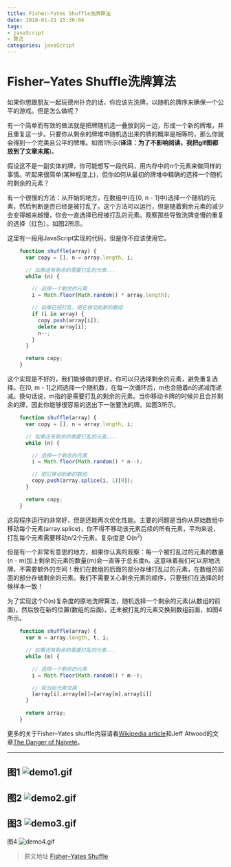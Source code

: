 ```yaml
---
title: Fisher–Yates Shuffle洗牌算法
date: 2018-01-21 15:36:04
tags: 
- javaScript 
- 算法
categories: javaScript
---
```

# Fisher–Yates Shuffle洗牌算法
如果你想跟朋友一起玩德州扑克的话，你应该先洗牌，以随机的牌序来确保一个公平的游戏。但是怎么做呢？

有一个简单而有效的做法就是把牌随机选一叠放到另一边，形成一个新的牌堆，并且重复这一步。只要你从剩余的牌堆中随机选出来的牌的概率是相等的，那么你就会得到一个完美且公平的牌堆。如图1所示(**译注：为了不影响阅读，我把gif图都放到了文章末尾**)。

假设这不是一副实体的牌，你可能想写一段代码，用内存中的n个元素来做同样的事情。听起来很简单(某种程度上)，但你如何从最初的牌堆中精确的选择一个随机的剩余的元素？
<!---more--->
有一个很慢的方法：从开始的地方，在数组中(在[0, n - 1]中)选择一个随机的元素，然后判断是否已经是被打乱了。这个方法可以运行，但是随着剩余元素的减少会变得越来越慢，你会一直选择已经被打乱的元素。观察那些导致洗牌变慢的重复的选择（红色）。如图2所示。

这里有一段用JavaScript实现的代码，但是你不应该使用它。

```js
    function shuffle(array) {
      var copy = [], n = array.length, i;

      // 如果还有剩余的需要打乱的元素...
      while (n) {

        // 选择一个剩余的元素
        i = Math.floor(Math.random() * array.length);

        // 如果已经打乱，把它移动到新的数组
        if (i in array) {
          copy.push(array[i]);
          delete array[i];
          n--;
        }
      }

      return copy;
    }
```

这个实现是不好的，我们能够做的更好。你可以只选择剩余的元素，避免重复选择。在[0, m - 1]之间选择一个随机数，在每一次循环后，m也会随着n的递减而递减。换句话说，m指的是需要打乱的剩余的元素。当你移动卡牌的时候并且合并剩余的牌，因此你能够很容易的选出下一张要洗的牌。如图3所示。

```js
    function shuffle(array) {
      var copy = [], n = array.length, i;

      // 如果还有剩余的需要打乱的元素...
      while (n) {

        // 选择一个剩余的元素
        i = Math.floor(Math.random() * n--);

        // 把它移动到新的数组
        copy.push(array.splice(i, 1)[0]);
      }

      return copy;
    }
```

这段程序运行的非常好，但是还能再次优化性能。主要的问题是当你从原始数组中移动每个元素(array.splice)，你不得不移动该元素后续的所有元素，平均来说，打乱每个元素需要移动n/2个元素。复杂度是 O(n<sup>2</sup>)

但是有一个非常有意思的地方，如果你认真的观察：每一个被打乱过的元素的数量(n - m)加上剩余的元素的数量(m)会一直等于总长度n。这意味着我们可以原地洗牌，不需要额外的空间！我们在数组的后面的部分存储打乱过的元素，在数组的前面的部分存储剩余的元素。我们不需要关心剩余元素的顺序，只要我们在选择的时候样本一致！

为了实现这个O(n)复杂度的原地洗牌算法，随机选择一个剩余的元素(从数组的前面)，然后放在新的位置(数组的后面)，还未被打乱的元素交换到数组前面，如图4所示。

``` js
    function shuffle(array) {
      var m = array.length, t, i;

      // 如果还有剩余的需要打乱的元素...
      while (m) {

        // 选择一个剩余的元素
        i = Math.floor(Math.random() * m--);

        // 和当前元素交换
        [array[i],array[m]]=[array[m],array[i]]
      }

      return array;
    }
```

更多的关于Fisher–Yates shuffle内容请看[Wikipedia article](https://en.wikipedia.org/wiki/Fisher%E2%80%93Yates_shuffle)和Jeff Atwood的文章[The Danger of Naïveté](http://www.codinghorror.com/blog/2007/12/the-danger-of-naivete.html)。

---------------------------------------
图1
![demo1.gif](http://7xo525.com1.z0.glb.clouddn.com/demo1.gif)
---------------------------------------
图2
![demo2.gif](http://7xo525.com1.z0.glb.clouddn.com/demo2.gif)
---------------------------------------
图3
![demo3.gif](http://7xo525.com1.z0.glb.clouddn.com/demo3.gif)
---------------------------------------
图4
![demo4.gif](http://7xo525.com1.z0.glb.clouddn.com/demo4.gif)


>原文地址 [Fisher–Yates Shuffle](https://bost.ocks.org/mike/shuffle/)
